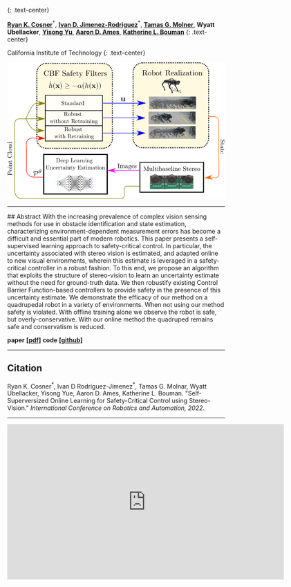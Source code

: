 <!-- ---
layout: archive
title:  "Self-Supervised Online Learning for Safety-Critical Control using Stereo Vision"
date:   2021-9-14 4:35:00 -0800
categories: Research
tags: [Publications]
--- -->
<!-- [Ryan K. Cosner<sup>&#42;</sup>](https://rkcosner.com), [Ivan D. Jimenez Rodriguez<sup>&#42;</sup>](https://ivandariojr.io/), Tamas G. Molnar, Wyatt Ubellacker, Yisong Yue, Aaron D. Ames, Katherine L. Bouman.

 -->
{: .text-center}
<!-- 
<p style="text-align: center;">
<a href="http://www.rkcosner.com/">Ryan K. Cosner*</a>,
<a href="https://ivandariojr.io/"> Ivan D. Jimenez-Rodriguez*</a>,
<a href="https://www.its.caltech.edu/~tmolnar/"> Tamas G. Molnar</a>,   
Wyatt Ubellacker,
<a href="http://www.yisongyue.com//"> Yisong Yue</a>,
<a href="http://ames.caltech.edu/"> Aaron D. Ames </a>,
<a href="http://users.cms.caltech.edu/~klbouman/"> Katherine L. Bouman</a>
</p> -->

[**Ryan K. Cosner**](http://www.rkcosner.com/)<sup>&#42;</sup>, [**Ivan D. Jimenez-Rodriguez**](https://ivandariojr.io/)<sup>&#42;</sup>, [**Tamas G. Molner**](https://www.its.caltech.edu/~tmolnar/), **Wyatt Ubellacker**, [**Yisong Yu**](http://www.yisongyue.com/), [**Aaron D. Ames**](http://ames.caltech.edu/), [**Katherine L. Bouman**](http://users.cms.caltech.edu/~klbouman/)
{: .text-center}

California Institute of Technology
{: .text-center}



<!-- <center>
<img src="/assets/images/coding_meme.png" alt="applications" style="width:300px;"/>
</center> -->

![image](/assets/images/fig2_method.png)

<hr>
## Abstract
With the increasing prevalence of complex vision sensing methods for use in obstacle identification and state estimation, characterizing environment-dependent measurement errors has become a difficult and essential part of modern robotics.
This paper presents a self-supervised learning approach to safety-critical control.  In particular, the uncertainty associated with stereo vision is estimated, and adapted online to new visual environments, wherein this estimate is leveraged in a safety-critical controller in a robust fashion. 
To this end, we propose an algorithm that exploits the structure of stereo-vision to learn an uncertainty estimate without the need for ground-truth data. We then robustify existing Control Barrier Function-based controllers to provide safety in the presence of this uncertainty estimate. We demonstrate the efficacy of our method on a quadrupedal robot in a variety of environments. When not using our method safety is violated. With offline training alone we observe the robot is safe, but overly-conservative. With our online method the quadruped remains safe and conservatism is reduced. 

**paper** [**[pdf]**]() **code** [**[github]**](https://github.com/rkcosner/uncertaintyestimator_on_laptop.git)

<hr>

## Citation 

Ryan K. Cosner<sup>&#42;</sup>, Ivan D Rodriguez-Jimenez<sup>&#42;</sup>, Tamas G. Molnar, Wyatt Ubellacker, Yisong Yue, Aaron D. Ames, Katherine L. Bouman. "Self-Superversized Online Learning for Safety-Critical Control using Stereo-Vision." *International Conference on Robotics and Automation, 2022*. 

<hr>
<iframe src="https://player.vimeo.com/video/605281037?h=28fb476545" width="640" height="360" frameborder="0" allow="autoplay; fullscreen; picture-in-picture" allowfullscreen></iframe>